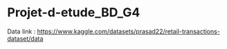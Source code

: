 # Projet-d-etude_BD_G4
Data link : https://www.kaggle.com/datasets/prasad22/retail-transactions-dataset/data
